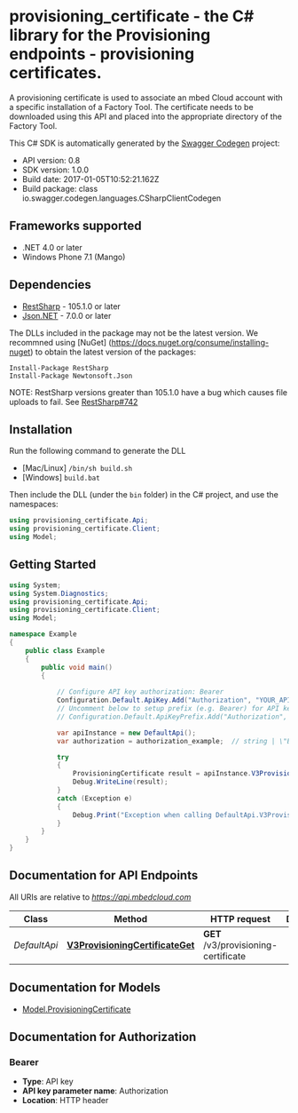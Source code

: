 # provisioning_certificate - the C# library for the Provisioning endpoints - provisioning certificates.

A provisioning certificate is used to associate an mbed Cloud account with a specific installation of a Factory Tool. The certificate needs to be downloaded using this API and placed into the appropriate directory of the Factory Tool. 

This C# SDK is automatically generated by the [Swagger Codegen](https://github.com/swagger-api/swagger-codegen) project:

- API version: 0.8
- SDK version: 1.0.0
- Build date: 2017-01-05T10:52:21.162Z
- Build package: class io.swagger.codegen.languages.CSharpClientCodegen

## Frameworks supported
- .NET 4.0 or later
- Windows Phone 7.1 (Mango)

## Dependencies
- [RestSharp](https://www.nuget.org/packages/RestSharp) - 105.1.0 or later
- [Json.NET](https://www.nuget.org/packages/Newtonsoft.Json/) - 7.0.0 or later

The DLLs included in the package may not be the latest version. We recommned using [NuGet] (https://docs.nuget.org/consume/installing-nuget) to obtain the latest version of the packages:
```
Install-Package RestSharp
Install-Package Newtonsoft.Json
```

NOTE: RestSharp versions greater than 105.1.0 have a bug which causes file uploads to fail. See [RestSharp#742](https://github.com/restsharp/RestSharp/issues/742)

## Installation
Run the following command to generate the DLL
- [Mac/Linux] `/bin/sh build.sh`
- [Windows] `build.bat`

Then include the DLL (under the `bin` folder) in the C# project, and use the namespaces:
```csharp
using provisioning_certificate.Api;
using provisioning_certificate.Client;
using Model;
```

## Getting Started

```csharp
using System;
using System.Diagnostics;
using provisioning_certificate.Api;
using provisioning_certificate.Client;
using Model;

namespace Example
{
    public class Example
    {
        public void main()
        {
            
            // Configure API key authorization: Bearer
            Configuration.Default.ApiKey.Add("Authorization", "YOUR_API_KEY");
            // Uncomment below to setup prefix (e.g. Bearer) for API key, if needed
            // Configuration.Default.ApiKeyPrefix.Add("Authorization", "Bearer");

            var apiInstance = new DefaultApi();
            var authorization = authorization_example;  // string | \"Bearer\" followed by the reference token or API key.

            try
            {
                ProvisioningCertificate result = apiInstance.V3ProvisioningCertificateGet(authorization);
                Debug.WriteLine(result);
            }
            catch (Exception e)
            {
                Debug.Print("Exception when calling DefaultApi.V3ProvisioningCertificateGet: " + e.Message );
            }
        }
    }
}
```

<a name="documentation-for-api-endpoints"></a>
## Documentation for API Endpoints

All URIs are relative to *https://api.mbedcloud.com*

Class | Method | HTTP request | Description
------------ | ------------- | ------------- | -------------
*DefaultApi* | [**V3ProvisioningCertificateGet**](docs/DefaultApi.md#v3provisioningcertificateget) | **GET** /v3/provisioning-certificate | 


<a name="documentation-for-models"></a>
## Documentation for Models

 - [Model.ProvisioningCertificate](docs/ProvisioningCertificate.md)


## Documentation for Authorization

### Bearer

- **Type**: API key
- **API key parameter name**: Authorization
- **Location**: HTTP header

